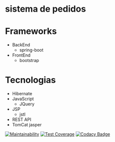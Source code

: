 # sistema de pedidos

# Frameworks

* BackEnd
  * spring-boot
* FrontEnd
  * bootstrap

# Tecnologias

* Hibernate
* JavaScript
  * JQuery 
* JSP
  * jstl
* REST API
* TomCat jasper


[![Maintainability](https://api.codeclimate.com/v1/badges/10e221673650c314b58c/maintainability)](https://codeclimate.com/github/LuanComputacao/sistema-de-pedidos-spring-boot/maintainability)
[![Test Coverage](https://api.codeclimate.com/v1/badges/10e221673650c314b58c/test_coverage)](https://codeclimate.com/github/LuanComputacao/sistema-de-pedidos-spring-boot/test_coverage)
[![Codacy Badge](https://api.codacy.com/project/badge/Grade/fd4cf8b8f3a143b697612778f780d369)](https://app.codacy.com/app/LuanComputacao/sistema-de-pedidos-spring-boot?utm_source=github.com&utm_medium=referral&utm_content=LuanComputacao/sistema-de-pedidos-spring-boot&utm_campaign=badger)